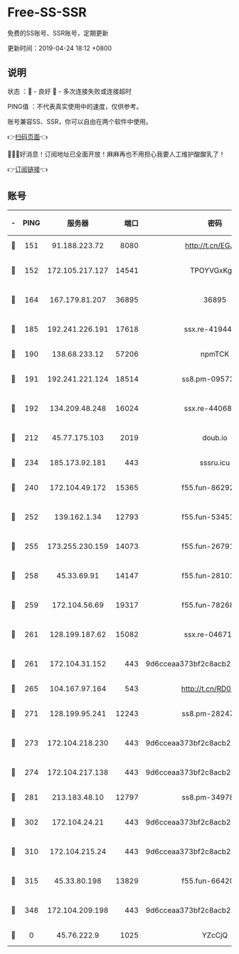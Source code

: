 # Free-SS-SSR

免费的SS账号、SSR账号，定期更新

更新时间：2019-04-24 18:12 +0800

## 说明

状态     ：🙂 - 良好 🙁 - 多次连接失败或连接超时

PING值   ：不代表真实使用中的速度，仅供参考。

账号兼容SS、SSR，你可以自由在两个软件中使用。

👉[扫码页面](https://liesauer.github.io/Free-SS-SSR/)👈

🎉🎉🎉好消息！订阅地址已全面开放！麻麻再也不用担心我要人工维护酸酸乳了！

👉[订阅链接](https://www.liesauer.net/yogurt/subscribe?ACCESS_TOKEN=DAYxR3mMaZAsaqUb)👈

## 账号

|-|PING|服务器|端口|密码|加密方式|区域|
|:----:|:----:|:-----:|-----:|:----:|:----:|:----:|
|🙂|151|91.188.223.72|8080|http://t.cn/EGJIyrl|rc4-md5|RU|
|🙂|152|172.105.217.127|14541|TPOYVGxKglpi|aes-256-cfb|JP|
|🙂|164|167.179.81.207|36895|36895|aes-256-cfb|JP|
|🙂|185|192.241.226.191|17618|ssx.re-41944393|aes-256-cfb|US|
|🙂|190|138.68.233.12|57206|npmTCK|rc4-md5|US|
|🙂|191|192.241.221.124|18514|ss8.pm-09573145|aes-256-cfb|US|
|🙂|192|134.209.48.248|16024|ssx.re-44068408|aes-256-cfb|US|
|🙂|212|45.77.175.103|2019|doub.io|aes-128-ctr|SG|
|🙂|234|185.173.92.181|443|sssru.icu|rc4-md5|RU|
|🙂|240|172.104.49.172|15365|f55.fun-86292044|aes-256-cfb|SG|
|🙂|252|139.162.1.34|12793|f55.fun-53451447|aes-256-cfb|SG|
|🙂|255|173.255.230.159|14073|f55.fun-26791900|aes-256-cfb|US|
|🙂|258|45.33.69.91|14147|f55.fun-28101768|aes-256-cfb|US|
|🙂|259|172.104.56.69|19317|f55.fun-78268660|aes-256-cfb|SG|
|🙂|261|128.199.187.62|15082|ssx.re-04671645|aes-256-cfb|SG|
|🙂|261|172.104.31.152|443|9d6cceaa373bf2c8acb22e60b6a58be6|aes-256-cfb|US|
|🙂|265|104.167.97.164|543|http://t.cn/RD0D7sx|rc4-md5|CA|
|🙂|271|128.199.95.241|12243|ss8.pm-28247465|aes-256-cfb|SG|
|🙂|273|172.104.218.230|443|9d6cceaa373bf2c8acb22e60b6a58be6|aes-256-cfb|US|
|🙂|274|172.104.217.138|443|9d6cceaa373bf2c8acb22e60b6a58be6|aes-256-cfb|US|
|🙂|281|213.183.48.10|12797|ss8.pm-34978760|rc4-md5|RU|
|🙂|302|172.104.24.21|443|9d6cceaa373bf2c8acb22e60b6a58be6|aes-256-cfb|US|
|🙂|310|172.104.215.24|443|9d6cceaa373bf2c8acb22e60b6a58be6|aes-256-cfb|US|
|🙂|315|45.33.80.198|13829|f55.fun-66420487|aes-256-cfb|US|
|🙂|348|172.104.209.198|443|9d6cceaa373bf2c8acb22e60b6a58be6|aes-256-cfb|US|
|🙁|0|45.76.222.9|1025|YZcCjQ|rc4-md5|JP|
